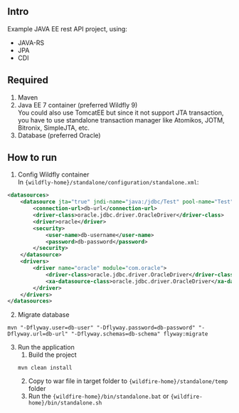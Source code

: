## Intro
Example JAVA EE rest API project, using:
* JAVA-RS
* JPA
* CDI

## Required
1. Maven
2. Java EE 7 container (preferred Wildfly 9)   
   You could also use TomcatEE but since it not support JTA transaction, you have to use standalone transaction manager
like Atomikos, JOTM, Bitronix, SimpleJTA, etc.
3. Database (preferred Oracle)
## How to run
1. Config Wildfly container  
   In `{wildfly-home}/standalone/configuration/standalone.xml`:
```xml
<datasources>
    <datasource jta="true" jndi-name="java:/jdbc/Test" pool-name="Test" enabled="true" use-ccm="true">
        <connection-url>db-url</connection-url>
        <driver-class>oracle.jdbc.driver.OracleDriver</driver-class>
        <driver>oracle</driver>
        <security>
            <user-name>db-username</user-name>
            <password>db-password</password>
        </security>
    </datasource>
    <drivers>
        <driver name="oracle" module="com.oracle">
            <driver-class>oracle.jdbc.driver.OracleDriver</driver-class>
            <xa-datasource-class>oracle.jdbc.driver.OracleDriver</xa-datasource-class>
        </driver>
    </drivers>
</datasources>
```
2. Migrate database
```shell
mvn "-Dflyway.user=db-user" "-Dflyway.password=db-password" "-Dflyway.url=db-url" "-Dflyway.schemas=db-schema" flyway:migrate
```
3. Run the application  
    1. Build the project
    ```shell
    mvn clean install
    ```
    2. Copy to war file in target folder to `{wildfire-home}/standalone/temp` folder
    3. Run the `{wildfire-home}/bin/standalone.bat` or `{wildfire-home}/bin/standalone.sh`
